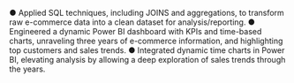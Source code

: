 ● Applied SQL techniques, including JOINS and aggregations, to transform raw e-commerce data into a clean dataset for analysis/reporting.
● Engineered a dynamic Power BI dashboard with KPIs and time-based charts, unraveling three years of e-commerce information, and highlighting top 
customers and sales trends.
● Integrated dynamic time charts in Power BI, elevating analysis by allowing a deep exploration of sales trends through the years.

